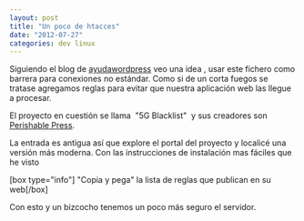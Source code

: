 ```yaml
---
layout: post
title: "Un poco de htacces"
date: "2012-07-27"
categories: dev linux
---
```


Siguiendo el blog de [ayudawordpress](https://ayudawordpress.com/usa-htaccess-como-firewall/ "htaccess-como-firewall") veo una idea , usar este fichero como barrera para conexiones no estándar. Como si de un corta fuegos se tratase agregamos reglas para evitar que nuestra aplicación web las llegue a procesar.

El proyecto en cuestión se llama  "5G Blacklist"  y sus creadores son [Perishable Press](https://perishablepress.com).

La entrada es antigua así que explore el portal del proyecto y localicé una versión más moderna. Con las instrucciones de instalación mas fáciles que he visto

\[box type="info"\] "Copia y pega" la lista de reglas que publican en su web\[/box\]

Con esto y un bizcocho tenemos un poco más seguro el servidor.
